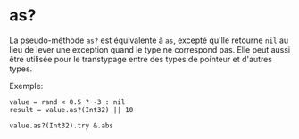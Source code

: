 # as?

La pseudo-méthode `as?` est équivalente à `as`,
excepté qu'lle retourne `nil` au lieu de lever une exception quand le type ne correspond pas.
Elle peut aussi être utilisée pour le transtypage entre des types de pointeur et d'autres types.

Exemple:

```crystal
value = rand < 0.5 ? -3 : nil
result = value.as?(Int32) || 10

value.as?(Int32).try &.abs
```
